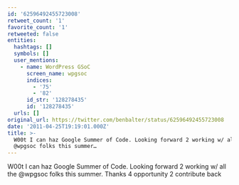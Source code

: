 ```yaml
---
id: '62596492455723008'
retweet_count: '1'
favorite_count: '1'
retweeted: false
entities:
  hashtags: []
  symbols: []
  user_mentions:
    - name: WordPress GSoC
      screen_name: wpgsoc
      indices:
        - '75'
        - '82'
      id_str: '128278435'
      id: '128278435'
  urls: []
original_url: https://twitter.com/benbalter/status/62596492455723008
date: '2011-04-25T19:19:01.000Z'
title: >-
  W00t I can haz Google Summer of Code. Looking forward 2 working w/ all the
  @wpgsoc folks this summer…
---
```


W00t I can haz Google Summer of Code. Looking forward 2 working w/ all the @wpgsoc folks this summer. Thanks 4 opportunity 2 contribute back
